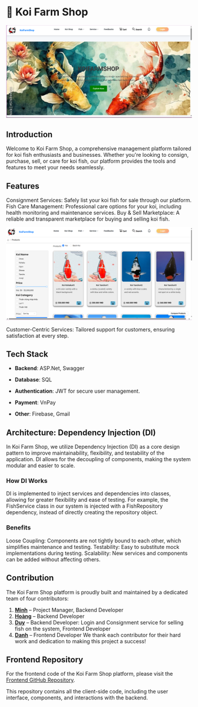 ﻿# 🌊 Koi Farm Shop

![Koi Farm Shop Screenshot](./images/Homepage.png)

## Introduction
Welcome to Koi Farm Shop, a comprehensive management platform tailored for koi fish enthusiasts and businesses. 
Whether you're looking to consign, purchase, sell, or care for koi fish, our platform provides the tools and features to meet your needs seamlessly.

## Features
Consignment Services: Safely list your koi fish for sale through our platform.
Fish Care Management: Professional care options for your koi, including health monitoring and maintenance services.
Buy & Sell Marketplace: A reliable and transparent marketplace for buying and selling koi fish.

![Koi Shop Screenshot](./images/KoiShop.png)

Customer-Centric Services: Tailored support for customers, ensuring satisfaction at every step.

## Tech Stack
- **Backend**: ASP.Net, Swagger

- **Database**: SQL

- **Authentication**: JWT for secure user management.

- **Payment**: VnPay

- **Other**: Firebase, Gmail

## Architecture: Dependency Injection (DI)
In Koi Farm Shop, we utilize Dependency Injection (DI) as a core design pattern to improve maintainability, flexibility, and testability of the application. DI allows for the decoupling of components, making the system modular and easier to scale.

### How DI Works
DI is implemented to inject services and dependencies into classes, allowing for greater flexibility and ease of testing. For example, the FishService class in our system is injected with a FishRepository dependency, instead of directly creating the repository object.

### Benefits
Loose Coupling: Components are not tightly bound to each other, which simplifies maintenance and testing.
Testability: Easy to substitute mock implementations during testing.
Scalability: New services and components can be added without affecting others.

## Contribution
The Koi Farm Shop platform is proudly built and maintained by a dedicated team of four contributors:

1. **[Minh](https://github.com/pq-minh)** – Project Manager, Backend Developer
2. **[Hoàng](https://github.com/VHoangSE)** –  Backend Developer
3. **[Duy](https://github.com/ChickenCode-FPT)** – Backend Developer: Login and Consignment service for selling fish on the system, Frontend Developer
4. **[Danh](https://github.com/danh-pham235)** – Frontend Developer
We thank each contributor for their hard work and dedication to making this project a success!

## Frontend Repository  
For the frontend code of the Koi Farm Shop platform, please visit the [Frontend GitHub Repository](https://github.com/pq-minh/KoiFarmShopFE).

This repository contains all the client-side code, including the user interface, components, and interactions with the backend.
